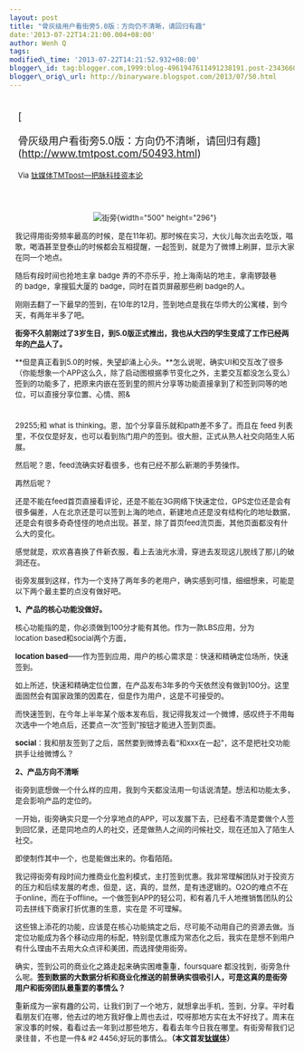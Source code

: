 ```yaml
--- 
layout: post 
title: "骨灰级用户看街旁5.0版：方向仍不清晰，请回归有趣" 
date:'2013-07-22T14:21:00.004+08:00' 
author: Wenh Q
tags:
modified\_time: '2013-07-22T14:21:52.932+08:00' 
blogger\_id: tag:blogger.com,1999:blog-4961947611491238191.post-234366059149098739
blogger\_orig\_url: http://binaryware.blogspot.com/2013/07/50.html
---
```

<div style="margin: 10px; padding: 5px;">

<div style="font-size: 18px;">

[

骨灰级用户看街旁5.0版：方向仍不清晰，请回归有趣](http://www.tmtpost.com/50493.html)

</div>

<div style="font-size: 13px;">

Via [钛媒体TMTpost—把脉科技资本论](http://www.tmtpost.com/)

</div>

</div>

<div style="font-size: 13px; padding: 15px 0 10px 10px;">

<div style="text-align: center;">

![街旁](http://www.tmtpost.com/wp-content/uploads/2013/07/137441861418-560x301.jpg "街旁"){width="500"
height="296"}

</div>

我记得用街旁频率最高的时候，是在11年初。那时候在实习，大伙儿每次出去吃饭，唱歌，喝酒甚至登泰山的时候都会互相提醒，一起签到，就是为了微博上刷屏，显示大家在同一个地点。

随后有段时间也抢地主拿 badge 弄的不亦乐乎，抢上海南站的地主，拿南锣鼓巷的 badge，拿搜狐大厦的 badge，同时在首页屏蔽那些刷 badge的人。

刚刚去翻了一下最早的签到，在10年的12月，签到地点是我在华师大的公寓楼，到今天，有两年半多了吧。

**街旁不久前刚过了3岁生日，到5.0版正式推出，我也从大四的学生变成了工作已经两年的[产品](http://www.tmtpost.com/tag/%E4%BA%A7%E5%93%81 "查看 产品 中的全部文章")人了。**

**但是真正看到5.0的时候，失望却涌上心头。**怎么说呢，确实UI和交互改了很多（你能想象一个APP这么久，除了启动图根据季节变化之外，主要交互都没怎么变么）签到的功能多了，把原来内嵌在签到里的照片分享等功能直接拿到了和签到同等的地位，可以直接分享位置、心情、照&
#
29255;和 what is thinking。恩，加个分享音乐就和path差不多了。而且在 feed 列表里，不仅仅是好友，也可以看到热门用户的签到。很大胆，正式从熟人社交向陌生人拓展。

然后呢？恩，feed流确实好看很多，也有已经不那么新潮的手势操作。

再然后呢？

还是不能在feed首页直接看评论，还是不能在3G网络下快速定位，GPS定位还是会有很多偏差，人在北京还是可以签到上海的地点，新建地点还是没有结构化的地址数据，还是会有很多奇奇怪怪的地点出现。甚至，除了首页feed流页面，其他页面都没有什么大的变化。

感觉就是，欢欢喜喜换了件新衣服，看上去油光水滑，穿进去发现这儿脱线了那儿的破洞还在。

街旁发展到这样，作为一个支持了两年多的老用户，确实感到可惜，细细想来，可能是以下两个最主要的点没有做好吧。

**1、产品的核心功能没做好。**

核心功能指的是，你必须做到100分才能有其他。作为一款LBS应用，分为location based和social两个方面，

**location
based**——作为签到应用，用户的核心需求是：快速和精确定位场所，快速签到。

如上所述，快速和精确定位位置，在产品发布3年多的今天依然没有做到100分。这里面固然会有国家政策的因素在，但是作为用户，这是不可接受的。

而快速签到，在今年上半年某个版本发布后，我记得我发过一个微博，感叹终于不用每次选中一个地点后，还要点一次“签到”按钮才能进入签到页面。

**social**：我和朋友签到了之后，居然要到微博去看“和xxx在一起”，这不是把社交功能拱手让给微博么？

**2、产品方向不清晰**

街旁到底想做一个什么样的应用，我到今天都没法用一句话说清楚。想法和功能太多，是会影响产品的定位的。

一开始，街旁确实只是一个分享地点的APP，可以发展下去，已经看不清是要做个人签到回忆录，还是同地点的人的社交，还是做熟人之间的问候社交，现在还加入了陌生人社交。

即使制作其中一个，也是能做出来的。你看陌陌。

我记得街旁有段时间力推商业化盈利模式，主打签到优惠。我非常理解团队对于投资方的压力和后续发展的考虑，但是，这，真的，显然，是有违逻辑的。O2O的难点不在于online，而在于offline。一个做签到APP的轻公司，和有着几千人地推销售团队的公司去拼线下商家打折优惠的生意，实在是
不可理解。

这些锦上添花的功能，应该是在核心功能搞定之后，尽可能不动用自己的资源去做。当定位功能成为各个移动应用的标配，特别是优惠成为常态化之后，我实在是想不到用户有什么理由不去用大众点评和美团，而选择使用街旁。

确实，签到公司的商业化之路走起来确实困难重重，foursquare 都没找到，街旁急什么呢。**签到数据的大数据分析和商业化推送的前景确实很吸引人，可是这真的是街旁用户和街旁团队最重要的事情么？**

重新成为一家有趣的公司，让我们到了一个地方，就想拿出手机，签到，分享。平时看看朋友们在哪，他去过的地方我好像上周也去过，哎呀那地方实在太不好找了。周末在家没事的时候，看看过去一年到过那些地方，看看去年今日我在哪里。有街旁帮我们记录往昔，不也是一件&
#2
4456;好玩的事情么。**（本文首发[钛媒体](http://www.tmtpost.com/ "钛媒体")）**

</div>
